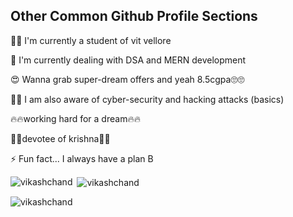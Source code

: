 
## Other Common Github Profile Sections
👩‍💻 I'm currently a student of vit vellore 

🧠 I'm currently dealing with DSA and MERN development

😍 Wanna grab super-dream offers and yeah 8.5cgpa🙄🙄

🧑‍💻 I am also aware of cyber-security and hacking attacks (basics)

🔥🔥working hard for a dream🔥🔥

🌈🌈devotee of krishna🌈🌈

⚡️ Fun fact...
     I always have a plan B


<p><img align="left" src="https://github-readme-stats.vercel.app/api/top-langs?username=vikashchand&show_icons=true&locale=en&layout=compact" alt="vikashchand" /></p>

<p>&nbsp;<img align="center" src="https://github-readme-stats.vercel.app/api?username=vikashchand&show_icons=true&locale=en" alt="vikashchand" /></p>

<p><img align="center" src="https://github-readme-streak-stats.herokuapp.com/?user=vikashchand&" alt="vikashchand" /></p>
